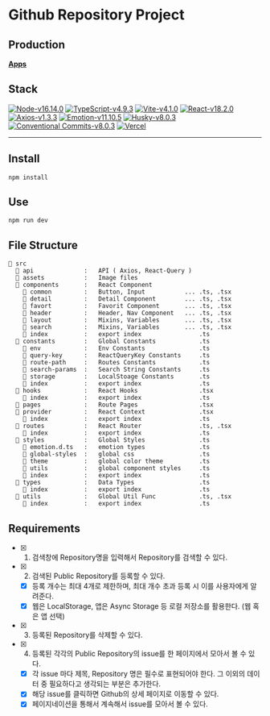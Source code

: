 # Github Repository Project

## Production

**[Apps](https://ph-frontend.vercel.app)**

## Stack

[![Node-v16.14.0](https://img.shields.io/badge/Node-v16.14.0-339933.svg?logo=node.js)](https://www.typescriptlang.org/)
[![TypeScript-v4.9.3](https://img.shields.io/badge/TypeScript-v4.9.3-007ACC.svg?logo=typescript)](https://www.typescriptlang.org/)
[![Vite-v4.1.0](https://img.shields.io/badge/Vite-v4.1.0-646CFF.svg?logo=vite)](https://vitejs-kr.github.io/guide)
[![React-v18.2.0](https://img.shields.io/badge/React-v18.2.0-61DAFB.svg?logo=react)](https://ko.reactjs.org/)
[![Axios-v1.3.3](https://img.shields.io/badge/Axios-v1.3.3-5A29E4.svg?logo=axios)](https://axios-http.com/kr/docs/intro)
[![Emotion-v11.10.5](https://img.shields.io/badge/Emotion-v11.10.5-AC6199.svg)](https://emotion.sh/docs/introduction)
[![Husky-v8.0.3](https://img.shields.io/badge/Husky-v8.0.3-44A833.svg)](https://github.com/typicode/husky)
[![Conventional Commits-v8.0.3](https://img.shields.io/badge/Converntional-Commit-FE5196.svg?logo=conventionalcommits)](https://www.conventionalcommits.org/ko/v1.0.0-beta.4)
[![Vercel](https://img.shields.io/badge/Vercel-000000.svg?logo=vercel)](https://vercel.com)

---

## Install

    npm install

## Use

    npm run dev

## File Structure

    📂 src
      📂 api              :   API ( Axios, React-Query )
      📂 assets           :   Image files
      📂 components       :   React Component
        📂 common         :   Button, Input           ... .ts, .tsx
        📂 detail         :   Detail Component        ... .ts, .tsx
        📂 favort         :   Favorit Component       ... .ts, .tsx
        📂 header         :   Header, Nav Component   ... .ts, .tsx
        📂 layout         :   Mixins, Variables       ... .ts, .tsx
        📂 search         :   Mixins, Variables       ... .ts, .tsx
        📄 index          :   export index                .ts
      📂 constants        :   Global Constants            .ts
        📄 env            :   Env Constants               .ts
        📄 query-key      :   ReactQueryKey Constants     .ts
        📄 route-path     :   Routes Constants            .ts
        📄 search-params  :   Search String Constants     .ts
        📄 storage        :   LocalStoage Constants       .ts
        📄 index          :   export index                .ts
      📂 hooks            :   React Hooks                 .tsx
        📄 index          :   export index                .ts
      📂 pages            :   Route Pages                 .tsx
      📂 provider         :   React Context               .tsx
        📄 index          :   export index                .ts
      📂 routes           :   React Router                .ts, .tsx
        📄 index          :   export index                .ts
      📂 styles           :   Global Styles               .ts
        📄 emotion.d.ts   :   emotion types               .ts
        📄 global-styles  :   global css                  .ts
        📄 theme          :   global color theme          .ts
        📄 utils          :   global component styles     .ts
        📄 index          :   export index                .ts
      📂 types            :   Data Types                  .ts
        📄 index          :   export index                .ts
      📂 utils            :   Global Util Func            .ts, .tsx
        📄 index          :   export index                .ts

## Requirements

- [x] 1. 검색창에 Repository명을 입력해서 Repository를 검색할 수 있다.
- [x] 2. 검색된 Public Repository를 등록할 수 있다.
  - [x] 등록 개수는 최대 4개로 제한하며, 최대 개수 초과 등록 시 이를 사용자에게 알려준다.
  - [x] 웹은 LocalStorage, 앱은 Async Storage 등 로컬 저장소를 활용한다. (웹 혹은 앱 선택)
- [x] 3. 등록된 Repository를 삭제할 수 있다.
- [x] 4. 등록된 각각의 Public Repository의 issue를 한 페이지에서 모아서 볼 수 있다.
  - [x] 각 issue 마다 제목, Repository 명은 필수로 표현되어야 한다. 그 이외의 데이터 중 필요하다고 생각되는 부분은 추가한다.
  - [x] 해당 issue를 클릭하면 Github의 상세 페이지로 이동할 수 있다.
  - [x] 페이지네이션을 통해서 계속해서 issue를 모아서 볼 수 있다.
